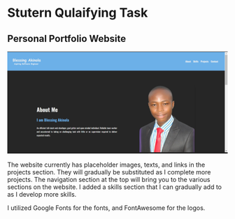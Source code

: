 # Stutern Qulaifying Task

## Personal Portfolio Website

![Portfolio Website Image](./assests/portfolio.png)


The website currently has placeholder images, texts, and links in the projects section. They will gradually be substituted as I complete more projects. The navigation section at the top will bring you to the various sections on the website. I added a skills section that I can gradually add to as I develop more skills.

I utilized Google Fonts for the fonts, and FontAwesome for the logos.

